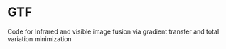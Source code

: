 # GTF
Code for Infrared and visible image fusion via gradient transfer and total variation minimization
